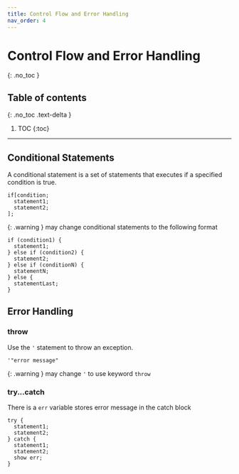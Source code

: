 ```yaml
---
title: Control Flow and Error Handling
nav_order: 4
---
```


<!-- prettier-ignore-start -->

# Control Flow and Error Handling
{: .no_toc }

## Table of contents
{: .no_toc .text-delta }

1. TOC
{:toc}

<!-- prettier-ignore-end -->

---

## Conditional Statements

A conditional statement is a set of statements that executes if a specified condition is true.

```
if[condition;
  statement1;
  statement2;
];
```

{: .warning }
may change conditional statements to the following format

```
if (condition1) {
  statement1;
} else if (condition2) {
  statement2;
} else if (conditionN) {
  statementN;
} else {
  statementLast;
}
```

## Error Handling

### throw

Use the `'` statement to throw an exception.

```
'"error message"
```

{: .warning }
may change `'` to use keyword `throw`

### try...catch

There is a `err` variable stores error message in the catch block

```
try {
  statement1;
  statement2;
} catch {
  statement1;
  statement2;
  show err;
}
```
